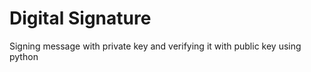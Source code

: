 # Digital Signature
 Signing message with private key and verifying it with public key using python
